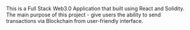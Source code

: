 This is a Full Stack Web3.0 Application that built using React and Solidity.
The main purpose of this project - give users the ability to send transactions via Blockchain from user-friendly interface.

